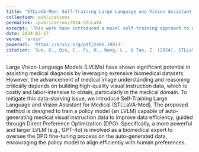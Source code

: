 ```yaml
---
title: "STLLaVA-Med: Self-Training Large Language and Vision Assistant for Medical"
collection: publications
permalink: /publication/2024-STLLaVA
excerpt: 'This work have introduced a novel self-training approach to enhance the data efficiency of training LVLMs for medical tasks'
date: 2024-03-17
venue: 'arxiv'
paperurl: 'https://arxiv.org/pdf/2406.19973'
citation: 'Sun, G., Qin, C., Fu, H., Wang, L., & Tao, Z. (2024). STLLaVA-Med: Self-Training Large Language and Vision Assistant for Medical.'
---
```


Large Vision-Language Models (LVLMs) have shown significant potential in assisting medical diagnosis by leveraging extensive biomedical datasets. However, the advancement of medical image understanding and reasoning critically depends on building high-quality visual instruction data, which is costly and labor-intensive to obtain, particularly in the medical domain. To mitigate this data-starving issue, we introduce Self-Training Large Language and Vision Assistant for Medical (STLLaVA-Med). The proposed method is designed to train a policy model (an LVLM) capable of auto-generating medical visual instruction data to improve data efficiency, guided through Direct Preference Optimization (DPO). Specifically, a more powerful and larger LVLM (e.g., GPT-4o) is involved as a biomedical expert to oversee the DPO fine-tuning process on the auto-generated data, encouraging the policy model to align efficiently with human preferences.